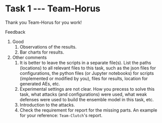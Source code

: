 # Task 1 --- Team-Horus

Thank you Team-Horus for you work!

Feedback
1. Good
    1. Observations of the results.
    2. Bar charts for results.
2. Other comments
    1. It is better to leave the scripts in a separate file(s). List the paths (locations) to all relevant files to this task, such as the json files for configurations, the python files (or Jupyter notebooks) for scripts (implemented or modified by you), files for results, location for generated AEs, etc.
    2. Experimental settings are not clear. How you precess to solve this task, what attacks (and configurations) were used, what weak defenses were used to build the ensemble model in this task, etc.
    3. Introduction to the attacks.    
    4. Check the requirement for report for the missing parts. An example for your reference: ``Team-Clutch``'s report.
